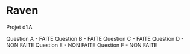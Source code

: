 # Raven
Projet d'IA

Question A - FAITE
Question B - FAITE
Question C - FAITE
Question D - NON FAITE
Question E - NON FAITE
Question F - NON FAITE
